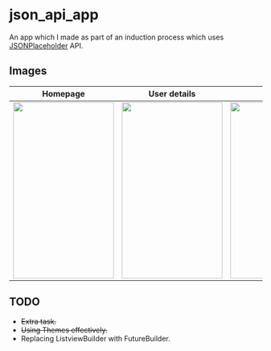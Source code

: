 # json_api_app

An app which I made as part of an induction process which uses [JSONPlaceholder](http://jsonplaceholder.typicode.com/) API.

## Images
| Homepage  | User details | Drawer  | Extra task|
| --- | --- |--- |----|
| <img src="https://imgur.com/hHftBcP.png" width="200" height="350"/> |<img src="https://imgur.com/OBbedQx.png" width="200" height="350"/>  |<img src="https://imgur.com/3yfiEV3.png" width="200" height="350"/>| <img src="https://imgur.com/MmtOUmj.png" width="200" height="350"/>|




## TODO
* ~~Extra task.~~
* ~~Using Themes effectively.~~
* Replacing ListviewBuilder with FutureBuilder.